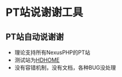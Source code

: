 # PT站说谢谢工具
## PT站自动说谢谢

* 理论支持所有NexusPHP的PT站
* 测试站为[HDHOME](http://www.hdhome.org)
* 没有容错机制，没有文档，各种BUG没处理
